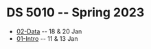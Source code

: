 
# DS 5010 -- Spring 2023

* [02-Data](01-Data.md) -- 18 & 20 Jan
* [01-Intro](01-Intro.md) -- 11 & 13 Jan
